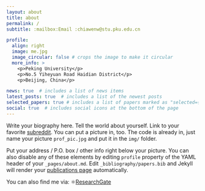```yaml
---
layout: about
title: about
permalink: /
subtitle: :mailbox:Email :chiawenw@stu.pku.edu.cn

profile:
  align: right
  image: me.jpg
  image_circular: false # crops the image to make it circular
  more_info: >
    <p>Peking University</p>
    <p>No.5 Yiheyuan Road Haidian District</p>
    <p>Beijing, China</p>

news: true  # includes a list of news items
latest_posts: true  # includes a list of the newest posts
selected_papers: true # includes a list of papers marked as "selected={true}"
social: true  # includes social icons at the bottom of the page
---
```


Write your biography here. Tell the world about yourself. Link to your favorite [subreddit](http://reddit.com). You can put a picture in, too. The code is already in, just name your picture `prof_pic.jpg` and put it in the `img/` folder.

Put your address / P.O. box / other info right below your picture. You can also disable any of these elements by editing `profile` property of the YAML header of your `_pages/about.md`. Edit `_bibliography/papers.bib` and Jekyll will render your [publications page](/al-folio/publications/) automatically.

<!-- Link to your social media connections, too. This theme is set up to use [Font Awesome icons](https://fontawesome.com/) and [Academicons](https://jpswalsh.github.io/academicons/), like the ones below. Add your Facebook, Twitter, LinkedIn, Google Scholar, or just disable all of them. -->
You can also find me via: :atom_symbol:[ResearchGate](https://www.researchgate.net/profile/Jiawen-Wang-45)
